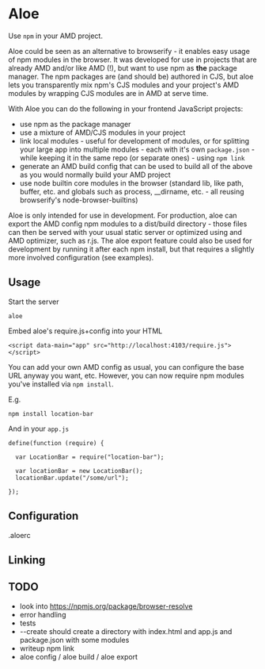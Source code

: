 Aloe
====

Use `npm` in your AMD project.

Aloe could be seen as an alternative to browserify - it enables easy usage of npm modules in the browser. It was developed for use in projects that are already AMD and/or like AMD (!), but want to use npm as **the** package manager. The npm packages are (and should be) authored in CJS, but aloe lets you transparently mix npm's CJS modules and your project's AMD modules by wrapping CJS modules are in AMD at serve time.

With Aloe you can do the following in your frontend JavaScript projects:

* use npm as the package manager
* use a mixture of AMD/CJS modules in your project
* link local modules - useful for development of modules, or for splitting your large app into multiple modules - each with it's own `package.json` - while keeping it in the same repo (or separate ones) - using `npm link`
* generate an AMD build config that can be used to build all of the above as you would normally build your AMD project
* use node builtin core modules in the browser (standard lib, like path, buffer, etc. and globals such as process, __dirname, etc. - all reusing browserify's node-browser-builtins)

Aloe is only intended for use in development. For production, aloe can export the AMD config npm modules to a dist/build directory - those files can then be served with your usual static server or optimized using and AMD optimizer, such as r.js. The aloe export feature could also be used for development by running it after each npm install, but that requires a slightly more involved configuration (see examples).


## Usage

Start the server

```
aloe
```

Embed aloe's require.js+config into your HTML

```
<script data-main="app" src="http://localhost:4103/require.js"></script>
```

You can add your own AMD config as usual, you can configure the base URL anyway you want, etc. However, you can now require npm modules you've installed via `npm install`.

E.g.

```
npm install location-bar
```

And in your `app.js`

```
define(function (require) {

  var LocationBar = require("location-bar");

  var locationBar = new LocationBar();
  locationBar.update("/some/url");

});
```


## Configuration

.aloerc

## Linking

## TODO

* look into https://npmjs.org/package/browser-resolve
* error handling
* tests
* --create should create a directory with index.html and app.js and package.json with some modules
* writeup npm link
* aloe config / aloe build / aloe export